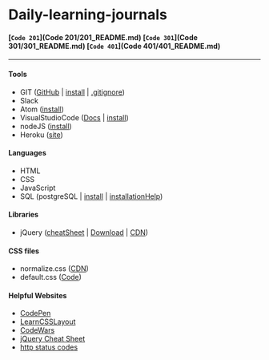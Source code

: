 # Daily-learning-journals

#### [`Code 201`](Code 201/201_README.md) [`Code 301`](Code 301/301_README.md) [`Code 401`](Code 401/401_README.md)
<hr>

#### Tools
- GIT ([GitHub](https://github.com/) | [install](https://git-scm.com/book/en/v2/Getting-Started-Installing-Git) | [.gitignore](https://www.gitignore.io/))
- Slack
- Atom ([install](https://atom.io/))
- VisualStudioCode ([Docs](https://code.visualstudio.com/docs) | [install](https://code.visualstudio.com/Download))
- nodeJS ([install](https://nodejs.org/en/download/))
- Heroku ([site](https://dashboard.heroku.com/))

#### Languages
- HTML
- CSS
- JavaScript
- SQL (postgreSQL | [install](https://www.postgresql.org/download/) | [installationHelp](http://www.postgresqltutorial.com/install-postgresql/))

#### Libraries
- jQuery ([cheatSheet](https://oscarotero.com/jquery/) | [Download](http://jquery.com/download/) | [CDN](https://code.jquery.com/))

#### CSS files
- normalize.css ([CDN](https://cdnjs.com/libraries/normalize))
- default.css ([Code](https://cssreset.com/scripts/eric-meyer-reset-css/))

#### Helpful Websites
- [CodePen](https://codepen.io/)
- [LearnCSSLayout](http://learnlayout.com/)
- [CodeWars](https://www.codewars.com)
- [jQuery Cheat Sheet](https://oscarotero.com/jquery/)
- [http status codes](https://en.wikipedia.org/wiki/List_of_HTTP_status_codes)
